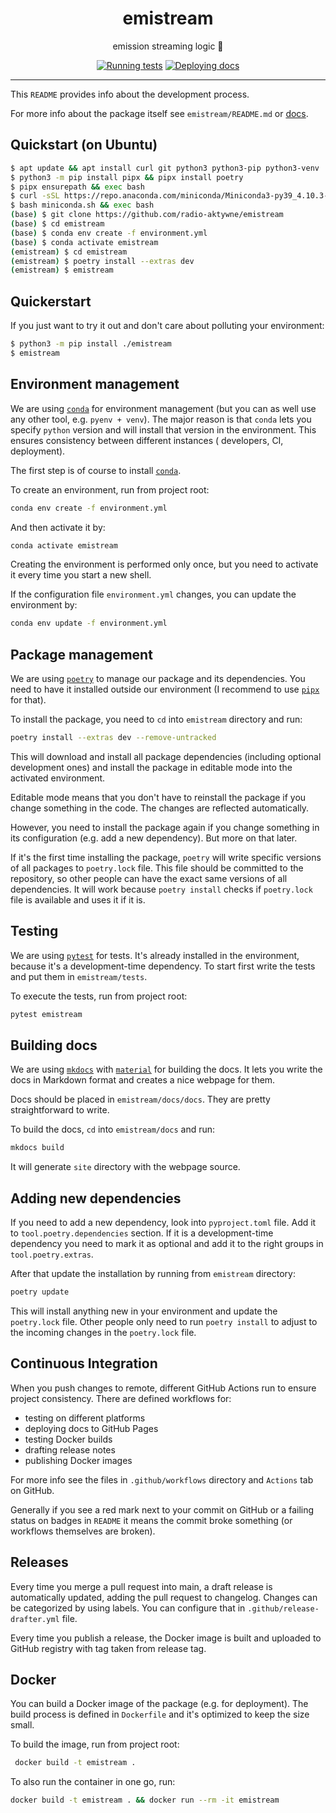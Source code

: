 <h1 align="center">emistream</h1>

<div align="center">

emission streaming logic 🔴

[![Running tests](https://github.com/radio-aktywne/emistream/actions/workflows/test.yml/badge.svg)](https://github.com/radio-aktywne/emistream/actions/workflows/test.yml)
[![Deploying docs](https://github.com/radio-aktywne/emistream/actions/workflows/docs.yml/badge.svg)](https://github.com/radio-aktywne/emistream/actions/workflows/docs.yml)

</div>

---

This `README` provides info about the development process.

For more info about the package itself see `emistream/README.md`
or [docs](https://radio-aktywne.github.io/emistream).

## Quickstart (on Ubuntu)

```sh
$ apt update && apt install curl git python3 python3-pip python3-venv
$ python3 -m pip install pipx && pipx install poetry
$ pipx ensurepath && exec bash
$ curl -sSL https://repo.anaconda.com/miniconda/Miniconda3-py39_4.10.3-Linux-x86_64.sh -o miniconda.sh
$ bash miniconda.sh && exec bash
(base) $ git clone https://github.com/radio-aktywne/emistream
(base) $ cd emistream
(base) $ conda env create -f environment.yml
(base) $ conda activate emistream
(emistream) $ cd emistream
(emistream) $ poetry install --extras dev
(emistream) $ emistream
```

## Quickerstart

If you just want to try it out and don't care about polluting your environment:

```sh
$ python3 -m pip install ./emistream
$ emistream
```

## Environment management

We are using [`conda`](https://conda.io) for environment management (but you can
as well use any other tool, e.g. `pyenv + venv`). The major reason is
that `conda` lets you specify `python` version and will install that version in
the environment. This ensures consistency between different instances (
developers, CI, deployment).

The first step is of course to install [`conda`](https://conda.io).

To create an environment, run from project root:

```sh
conda env create -f environment.yml
```

And then activate it by:

```sh
conda activate emistream
```

Creating the environment is performed only once, but you need to activate it
every time you start a new shell.

If the configuration file `environment.yml` changes, you can update the
environment by:

```sh
conda env update -f environment.yml
```

## Package management

We are using [`poetry`](https://python-poetry.org) to manage our package and its
dependencies. You need to have it installed outside our environment (I recommend
to use [`pipx`](https://pipxproject.github.io/pipx) for that).

To install the package, you need to `cd` into `emistream` directory and run:

```sh
poetry install --extras dev --remove-untracked
```

This will download and install all package dependencies (including optional
development ones) and install the package in editable mode into the activated
environment.

Editable mode means that you don't have to reinstall the package if you change
something in the code. The changes are reflected automatically.

However, you need to install the package again if you change something in its
configuration (e.g. add a new dependency). But more on that later.

If it's the first time installing the package, `poetry` will write specific
versions of all packages to `poetry.lock` file. This file should be committed to
the repository, so other people can have the exact same versions of all
dependencies. It will work because `poetry install` checks if `poetry.lock` file
is available and uses it if it is.

## Testing

We are using [`pytest`](https://pytest.org) for tests. It's already installed in
the environment, because it's a development-time dependency. To start first
write the tests and put them in `emistream/tests`.

To execute the tests, run from project root:

```sh
pytest emistream
```

## Building docs

We are using [`mkdocs`](https://www.mkdocs.org)
with [`material`](https://squidfunk.github.io/mkdocs-material) for building the
docs. It lets you write the docs in Markdown format and creates a nice webpage
for them.

Docs should be placed in `emistream/docs/docs`. They are pretty straightforward to
write.

To build the docs, `cd` into `emistream/docs` and run:

```sh
mkdocs build
```

It will generate `site` directory with the webpage source.

## Adding new dependencies

If you need to add a new dependency, look into `pyproject.toml` file. Add it
to `tool.poetry.dependencies` section. If it is a development-time dependency
you need to mark it as optional and add it to the right groups
in `tool.poetry.extras`.

After that update the installation by running from `emistream` directory:

```sh
poetry update
```

This will install anything new in your environment and update the `poetry.lock`
file. Other people only need to run `poetry install` to adjust to the incoming
changes in the `poetry.lock` file.

## Continuous Integration

When you push changes to remote, different GitHub Actions run to ensure project
consistency. There are defined workflows for:

- testing on different platforms
- deploying docs to GitHub Pages
- testing Docker builds
- drafting release notes
- publishing Docker images

For more info see the files in `.github/workflows` directory and `Actions` tab
on GitHub.

Generally if you see a red mark next to your commit on GitHub or a failing
status on badges in `README` it means the commit broke something (or workflows
themselves are broken).

## Releases

Every time you merge a pull request into main, a draft release is automatically
updated, adding the pull request to changelog. Changes can be categorized by
using labels. You can configure that in `.github/release-drafter.yml` file.

Every time you publish a release, the Docker image is built and uploaded to
GitHub registry with tag taken from release tag.

## Docker

You can build a Docker image of the package (e.g. for deployment). The build
process is defined in `Dockerfile` and it's optimized to keep the size small.

To build the image, run from project root:

```sh
 docker build -t emistream .
```

To also run the container in one go, run:

```sh
docker build -t emistream . && docker run --rm -it emistream
```
